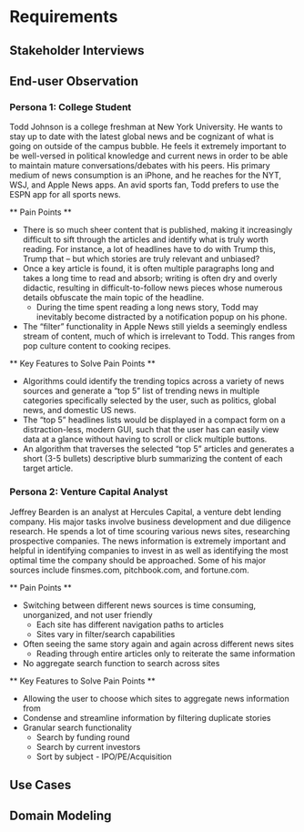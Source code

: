 # Requirements

## Stakeholder Interviews

## End-user Observation
### Persona 1: College Student
Todd Johnson is a college freshman at New York University. He wants to stay up to date with the latest global news and be cognizant of what is going on outside of the campus bubble. He feels it extremely important to be well-versed in political knowledge and current news in order to be able to maintain mature conversations/debates with his peers. His primary medium of news consumption is an iPhone, and he reaches for the NYT, WSJ, and Apple News apps. An avid sports fan, Todd prefers to use the ESPN app for all sports news.

** Pain Points **
* There is so much sheer content that is published, making it increasingly difficult to sift through the articles and identify what is truly worth reading. For instance, a lot of headlines have to do with Trump this, Trump that – but which stories are truly relevant and unbiased?
* Once a key article is found, it is often multiple paragraphs long and takes a long time to read and absorb; writing is often dry and overly didactic, resulting in difficult-to-follow news pieces whose numerous details obfuscate the main topic of the headline.
	* During the time spent reading a long news story, Todd may inevitably become distracted by a notification popup on his phone.
* The “filter” functionality in Apple News still yields a seemingly endless stream of content, much of which is irrelevant to Todd. This ranges from pop culture content to cooking recipes.

** Key Features to Solve Pain Points **
* Algorithms could identify the trending topics across a variety of news sources and generate a “top 5” list of trending news in multiple categories specifically selected by the user, such as politics, global news, and domestic US news. 
* The “top 5” headlines lists would be displayed in a compact form on a distraction-less, modern GUI, such that the user has can easily view data at a glance without having to scroll or click multiple buttons.
* An algorithm that traverses the selected “top 5” articles and generates a short (3-5 bullets) descriptive blurb summarizing the content of each target article.

### Persona 2: Venture Capital Analyst
Jeffrey Bearden is an analyst at Hercules Capital, a venture debt lending company. His major tasks involve business development and due diligence research. He spends a lot of time scouring various news sites, researching prospective companies. The news information is extremely important and helpful in identifying companies to invest in as well as identifying the most optimal time the company should be approached. Some of his major sources include finsmes.com, pitchbook.com, and fortune.com.

** Pain Points **
* Switching between different news sources is time consuming, unorganized, and not user friendly
	* Each site has different navigation paths to articles 
	* Sites vary in filter/search capabilities
* Often seeing the same story again and again across different news sites
	* Reading through entire articles only to reiterate the same information
* No aggregate search function to search across sites 

** Key Features to Solve Pain Points **
* Allowing the user to choose which sites to aggregate news information from
* Condense and streamline information by filtering duplicate stories
* Granular search functionality 
	* Search by funding round
	* Search by current investors
	* Sort by subject - IPO/PE/Acquisition


## Use Cases

## Domain Modeling